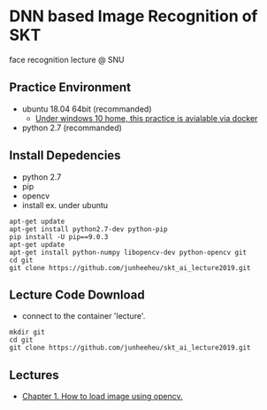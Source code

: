 # DNN based Image Recognition of SKT
face recognition lecture @ SNU

## Practice Environment
* ubuntu 18.04 64bit (recommanded)
    * [Under windows 10 home, this practice is avialable via docker](./setting/docker_setting.md)
* python 2.7 (recommanded)

## Install Depedencies
* python 2.7
* pip
* opencv
* install ex. under ubuntu
~~~
apt-get update
apt-get install python2.7-dev python-pip
pip install -U pip==9.0.3
apt-get update
apt-get install python-numpy libopencv-dev python-opencv git
cd git
git clone https://github.com/junheeheu/skt_ai_lecture2019.git
~~~

## Lecture Code Download
* connect to the container 'lecture'.
~~~
mkdir git
cd git
git clone https://github.com/junheeheu/skt_ai_lecture2019.git
~~~

## Lectures
* [Chapter 1. How to load image using opencv.](./lecture/chap1.md)